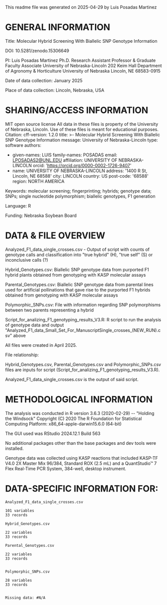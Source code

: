 This readme file was generated on 2025-04-29 by Luis Posadas Martinez

# GENERAL INFORMATION

Title: Molecular Hybrid Screening With Biallelic SNP Genotype Information

DOI: 10.5281/zenodo.15306649


PI: Luis Posadas Martinez Ph.D.
Research Assistant Professor &  Graduate Faculty Associate
University of Nebraska-Lincoln
202 Keim Hall
Department of Agronomy & Horticulture
University of Nebraska
Lincoln, NE 68583-0915

Date of data collection: January 2025

Place of data collection: Lincoln, Nebraska, USA


# SHARING/ACCESS INFORMATION

MIT open source license
All data in these files is property of the University of Nebraska, Lincoln. Use of these files is meant for educational purposes. 
Citation: cff-version: 1.2.0
title: >-
  Molecular Hybrid Screening With Biallelic SNP Genotype
  Information
message: University of Nebraska-Lincoln
type: software
authors:
  - given-names: LUIS
    family-names: POSADAS
    email: LPOSADAS2@UNL.EDU
    affiliation: UNIVERSITY OF NEBRASKA-LINCOLN
    orcid: 'https://orcid.org/0000-0002-1726-9407'
  - name: UNIVERSITY OF NEBRASKA-LINCOLN
    address: '1400 R St, Lincoln, NE 68588'
    city: LINCOLN
    country: US
    post-code: '68588'
    region: NORTH AMERICA



Keywords: molecular screening; fingerprinting; hybrids; genotype data; SNPs; single nucleotide polymorphism; biallelic genotypes, F1 generation

Language: R

Funding: Nebraska Soybean Board

# DATA & FILE OVERVIEW

Analyzed_F1_data_single_crosses.csv - Output of script with counts of genotype calls and classification into "true hybrid" (H), "true self" (S) or inconclusive calls (?)

Hybrid_Genotypes.csv: Biallelic SNP genotype data from purported F1 hybrid plants obtained from genotyping with KASP molecular assays

Parental_Genotypes.csv: Biallelic SNP genotype data from parental lines used for artificial pollinations that gave rise to the purported F1 hybrids obtained from genotyping with KASP molecular assays

Polymorphic_SNPs.csv: File with information regarding SNP polymorphisms between two parents representing a hybrid

Script_for_analizing_F1_genotyping_results_V3.R: R script to run the analysis of genotype data and output "Analyzed_F1_data_Small_Set_For_ManuscriptSingle_crosses_(NEW_RUN).csv" above

All files were created in April 2025.



File relationship:

Hybrid_Genotypes.csv, Parental_Genotypes.csv and Polymorphic_SNPs.csv files are inputs for script (Script_for_analizing_F1_genotyping_results_V3.R).

Analyzed_F1_data_single_crosses.csv is the output of said script. 



# METHODOLOGICAL INFORMATION

The analysis was conducted in R version 3.6.3 (2020-02-29) -- "Holding the Windsock"
Copyright (C) 2020 The R Foundation for Statistical Computing
Platform: x86_64-apple-darwin15.6.0 (64-bit)

The GUI used was RStudio
2024.12.1 Build 563

No additional packages other than the base packages and dev tools were installed. 

Genotype data was collected using KASP reactions that included KASP-TF V4.0 2X Master Mix 96/384, Standard ROX (2.5 mL) and a QuantStudio™ 7 Flex Real-Time PCR System, 384-well, desktop instrument.


# DATA-SPECIFIC INFORMATION FOR: 

	Analyzed_F1_data_single_crosses.csv

	101 variables
	33 records

	Hybrid_Genotypes.csv

	22 variables
	33 records

	Parental_Genotypes.csv

	22 variables
	33 records


	Polymorphic_SNPs.csv

	28 variables
	33 records


	Missing data: #N/A


